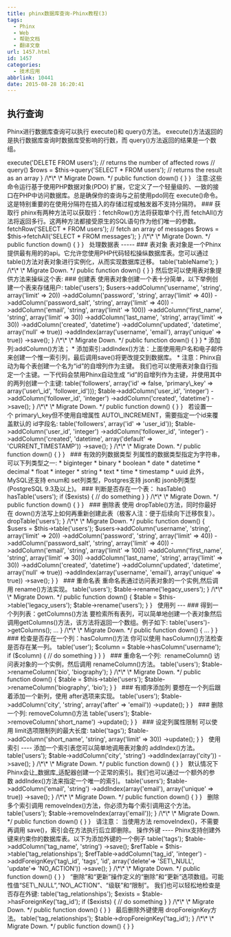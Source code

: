 ```yaml
---
title: phinx数据库查询-Phinx教程(3)
tags:
  - Phinx
  - Web
  - 帮助文档
  - 翻译文章
url: 1457.html
id: 1457
categories:
  - 技术应用
abbrlink: 10441
date: 2015-08-28 16:20:41
---
```


执行查询
----

Phinx进行数据库查询可以执行 execute()和 query()方法。 execute()方法返回的是执行数据库查询时数据库受影响的行数，而 query()方法返回的结果是一个数组。

<?php

use Phinx\\Migration\\AbstractMigration;

class MyNewMigration extends AbstractMigration
{
    /\*\*
     \* Migrate Up.
     */
    public function up()
    {
        // execute()
        $count = $this->execute('DELETE FROM users'); // returns the number of affected rows

        // query()
        $rows = $this->query('SELECT * FROM users'); // returns the result as an array
    }

    /\*\*
     \* Migrate Down.
     */
    public function down()
    {

    }
}

  注意:这些命令运行基于使用PHP数据对象(PDO) 扩展，它定义了一个轻量级的、一致的接口在PHP中访问数据库。总是确保你的查询与之前使用pdo同在 execute()命令。这是特别重要的在使用分隔符在插入的存储过程或触发器不支持分隔符。

### 获取行

phinx有两种方法可以获取行：fetchRow()方法将获取单个行,而 fetchAll()方法将返回多行。这两种方法都接受原生的SQL语句作为他们唯一的参数。

<?php

use Phinx\\Migration\\AbstractMigration;

class MyNewMigration extends AbstractMigration
{
    /\*\*
     \* Migrate Up.
     */
    public function up()
    {
        // fetch a user
        $row = $this->fetchRow('SELECT * FROM users');

        // fetch an array of messages
        $rows = $this->fetchAll('SELECT * FROM messages');
    }

    /\*\*
     \* Migrate Down.
     */
    public function down()
    {

    }
}

 

处理数据表
-----

### 表对象

表对象是一个Phinx提供最有用的的api。它允许您使用PHP代码轻松操纵数据库表。您可以通过table()方法对表对象进行实例化，从而实现数据库迁移。

<?php

use Phinx\\Migration\\AbstractMigration;

class MyNewMigration extends AbstractMigration
{
    /\*\*
     \* Migrate Up.
     */
    public function up()
    {
        $table = $this->table('tableName');
    }

    /\*\*
     \* Migrate Down.
     */
    public function down()
    {

    }
}

然后您可以使用表对象提供方法来操纵这个表:

### 创建表

使用表对象创建一个表十分简单，以下举例创建一个表来存储用户:

<?php

use Phinx\\Migration\\AbstractMigration;

class MyNewMigration extends AbstractMigration
{
    /\*\*
     \* Migrate Up.
     */
    public function up()
    {
        $users = $this->table('users');
        $users->addColumn('username', 'string', array('limit' => 20))
              ->addColumn('password', 'string', array('limit' => 40))
              ->addColumn('password_salt', 'string', array('limit' => 40))
              ->addColumn('email', 'string', array('limit' => 100))
              ->addColumn('first_name', 'string', array('limit' => 30))
              ->addColumn('last_name', 'string', array('limit' => 30))
              ->addColumn('created', 'datetime')
              ->addColumn('updated', 'datetime', array('null' => true))
              ->addIndex(array('username', 'email'), array('unique' => true))
              ->save();
    }

    /\*\*
     \* Migrate Down.
     */
    public function down()
    {

    }
}

*   添加列:addColumn()方法；
*   添加索引:addIndex()方法：上面使用用户名和电子邮件来创建一个惟一索引列，最后调用save()将更改提交到数据库。
*   注意：Phinx自动为每个表创建一个名为“id”的自增列作为主键。

我们也可以使用表对象自行指定一个主键。一下代码会禁用Phinx自动生成 “id”的自增列作为主键，并使用其中 的两列创建一个主键:

<?php
use Phinx\\Migration\\AbstractMigration;
class MyNewMigration extends AbstractMigration
{
    /\*\*
     \* Migrate Up.
     */
    public function up()
    {
        $table = $this->table('followers', array('id' => false, 'primary\_key' => array('user\_id', 'follower_id')));
        $table->addColumn('user_id', 'integer')
              ->addColumn('follower_id', 'integer')
              ->addColumn('created', 'datetime')
              ->save();
    }

    /\*\*
     \* Migrate Down.
     */
    public function down()
    {

    }
}

  若设置一个 primary\_key但不使用自增属性 AUTO\_INCREMENT，需要指定一个id来覆盖默认的 id字段名:

<?php

use Phinx\\Migration\\AbstractMigration;

class MyNewMigration extends AbstractMigration
{
    /\*\*
     \* Migrate Up.
     */
    public function up()
    {
        $table = $this->table('followers', array('id' => 'user_id'));
        $table->addColumn('user_id', 'integer')
              ->addColumn('follower_id', 'integer')
              ->addColumn('created', 'datetime', array('default' => 'CURRENT_TIMESTAMP'))
              ->save();
    }

    /\*\*
     \* Migrate Down.
     */
    public function down()
    {

    }
}

 

### 有效的列数据类型

列属性的数据类型指定为字符串，可以下列类型之一:

*   biginteger
*   binary
*   boolean
*   date
*   datetime
*   decimal
*   float
*   integer
*   string
*   text
*   time
*   timestamp
*   uuid

此外，MySQL还支持 enum和 set列类型，Postgres支持 json和 jsonb列类型(PostgreSQL 9.3及以上)。

### 判断是否存在一个表： hasTable()

<?php

use Phinx\\Migration\\AbstractMigration;

class MyNewMigration extends AbstractMigration
{
    /\*\*
     \* Migrate Up.
     */
    public function up()
    {
        $exists = $this->hasTable('users');
        if ($exists) {
            // do something
        }
    }

    /\*\*
     \* Migrate Down.
     */
    public function down()
    {

    }
}

 

### 删除表

使用 dropTable()方法，同时你最好在 down()方法写上如何再重新创建此表（极客人注：便于后续向下迁移恢复）。

<?php

use Phinx\\Migration\\AbstractMigration;

class MyNewMigration extends AbstractMigration
{
    /\*\*
     \* Migrate Up.
     */
    public function up()
    {
        $this->dropTable('users');
    }

    /\*\*
     \* Migrate Down.
     */
    public function down()
    {
        $users = $this->table('users');
        $users->addColumn('username', 'string', array('limit' => 20))
              ->addColumn('password', 'string', array('limit' => 40))
              ->addColumn('password_salt', 'string', array('limit' => 40))
              ->addColumn('email', 'string', array('limit' => 100))
              ->addColumn('first_name', 'string', array('limit' => 30))
              ->addColumn('last_name', 'string', array('limit' => 30))
              ->addColumn('created', 'datetime')
              ->addColumn('updated', 'datetime', array('null' => true))
              ->addIndex(array('username', 'email'), array('unique' => true))
              ->save();
    }
}

 

### 重命名表

重命名表通过访问表对象的一个实例,然后调用 rename()方法实现。

<?php

use Phinx\\Migration\\AbstractMigration;

class MyNewMigration extends AbstractMigration
{
    /\*\*
     \* Migrate Up.
     */
    public function up()
    {
        $table = $this->table('users');
        $table->rename('legacy_users');
    }

    /\*\*
     \* Migrate Down.
     */
    public function down()
    {
        $table = $this->table('legacy_users');
        $table->rename('users');
    }
}

 

使用列
---

### 得到一个列列表：getColumns()方法

要检索所有表列，可以简单地创建一个表对象然后调用getColumns()方法，该方法将返回一个数组。例子如下:

<?php

use Phinx\\Migration\\AbstractMigration;

class ColumnListMigration extends AbstractMigration
{
    /\*\*
     \* Migrate Up.
     */
    public function up()
    {
        $columns = $this->table('users')->getColumns();
        ...
    }

    /\*\*
     \* Migrate Down.
     */
    public function down()
    {
        ...
    }
}

 

### 检查是否存在一个列：hasColumn()方法

你可以使用 hasColumn()方法检查是否存在某一列。

<?php

use Phinx\\Migration\\AbstractMigration;

class MyNewMigration extends AbstractMigration
{
    /\*\*
     \* Change Method.
     */
    public function change()
    {
        $table = $this->table('user');
        $column = $table->hasColumn('username');

        if ($column) {
            // do something
        }

    }
}

 

### 重命名一个列:  renameColumn()

访问表对象的一个实例，然后调用 renameColumn()方法。

<?php

use Phinx\\Migration\\AbstractMigration;

class MyNewMigration extends AbstractMigration
{
    /\*\*
     \* Migrate Up.
     */
    public function up()
    {
        $table = $this->table('users');
        $table->renameColumn('bio', 'biography');
    }

    /\*\*
     \* Migrate Down.
     */
    public function down()
    {
        $table = $this->table('users');
        $table->renameColumn('biography', 'bio');
    }
}

 

### 有顺序添加列

要想在一个列后跟着添加一个新列，使用 after选项来实现。

<?php

use Phinx\\Migration\\AbstractMigration;

class MyNewMigration extends AbstractMigration
{
    /\*\*
     \* Change Method.
     */
    public function change()
    {
        $table = $this->table('users');
        $table->addColumn('city', 'string', array('after' => 'email'))
              ->update();
    }
}

 

### 删除一个列: removeColumn()方法

<?php

use Phinx\\Migration\\AbstractMigration;

class MyNewMigration extends AbstractMigration
{
    /\*\*
     \* Change Method.
     */
    public function change()
    {
        $table = $this->table('users');
        $table->removeColumn('short_name')
              ->update();
    }
}

 

### 设定列属性限制

可以使用 limit选项限制列的最大长度:

<?php

use Phinx\\Migration\\AbstractMigration;

class MyNewMigration extends AbstractMigration
{
    /\*\*
     \* Change Method.
     */
    public function change()
    {
        $table = $this->table('tags');
        $table->addColumn('short_name', 'string', array('limit' => 30))
              ->update();
    }
}

 

使用索引
----

添加一个索引表您可以简单地调用表对象的 addIndex()方法。

<?php

use Phinx\\Migration\\AbstractMigration;

class MyNewMigration extends AbstractMigration
{
    /\*\*
     \* Migrate Up.
     */
    public function up()
    {
        $table = $this->table('users');
        $table->addColumn('city', 'string')
              ->addIndex(array('city'))
              ->save();
    }

    /\*\*
     \* Migrate Down.
     */
    public function down()
    {

    }
}

  默认情况下Phinx会让_数据库_适配器创建一个正常的索引。我们也可以通过一个额外的参数 addIndex()方法来指定一个唯一的索引。

<?php

use Phinx\\Migration\\AbstractMigration;

class MyNewMigration extends AbstractMigration
{
    /\*\*
     \* Migrate Up.
     */
    public function up()
    {
        $table = $this->table('users');
        $table->addColumn('email', 'string')
              ->addIndex(array('email'), array('unique' => true))
              ->save();
    }

    /\*\*
     \* Migrate Down.
     */
    public function down()
    {

    }
}

  删除多个索引调用 removeIndex()方法，你必须为每个索引调用这个方法。

<?php

use Phinx\\Migration\\AbstractMigration;

class MyNewMigration extends AbstractMigration
{
    /\*\*
     \* Migrate Up.
     */
    public function up()
    {
        $table = $this->table('users');
        $table->removeIndex(array('email'));
    }

    /\*\*
     \* Migrate Down.
     */
    public function down()
    {

    }
}

  请注意： 当使用方法 removeIndex()，不需要再调用 save()，索引会在方法执行后立即删除。

操作外键
----

Phinx支持创建外键来约束你的数据库表。以下为添加外键的一个例子

<?php

use Phinx\\Migration\\AbstractMigration;

class MyNewMigration extends AbstractMigration
{
    /\*\*
     \* Migrate Up.
     */
    public function up()
    {
        $table = $this->table('tags');
        $table->addColumn('tag_name', 'string')
              ->save();

        $refTable = $this->table('tag_relationships');
        $refTable->addColumn('tag_id', 'integer')
                 ->addForeignKey('tag\_id', 'tags', 'id', array('delete'=> 'SET\_NULL', 'update'=> 'NO_ACTION'))
                 ->save();

    }

    /\*\*
     \* Migrate Down.
     */
    public function down()
    {

    }
}

  “删除”和“更新”操作定义的“删除”和“更新”选项数组。可能性值“SET\_NULL”,“NO\_ACTION”、“级联”和“限制”。 我们也可以轻松地检查是否存在外键:

<?php

use Phinx\\Migration\\AbstractMigration;

class MyNewMigration extends AbstractMigration
{
    /\*\*
     \* Migrate Up.
     */
    public function up()
    {
        $table = $this->table('tag_relationships');
        $exists = $table->hasForeignKey('tag_id');
        if ($exists) {
            // do something
        }
    }

    /\*\*
     \* Migrate Down.
     */
    public function down()
    {

    }
}

  最后删除外键使用 dropForeignKey方法。

<?php

use Phinx\\Migration\\AbstractMigration;

class MyNewMigration extends AbstractMigration
{
    /\*\*
     \* Migrate Up.
     */
    public function up()
    {
        $table = $this->table('tag_relationships');
        $table->dropForeignKey('tag_id');
    }

    /\*\*
     \* Migrate Down.
     */
    public function down()
    {

    }
}